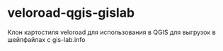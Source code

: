# veloroad-qgis-gislab
Клон картостиля veloroad для использования в QGIS для выгрузок в шейпфайлах с gis-lab.info
